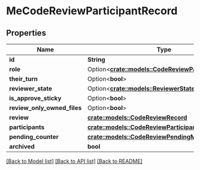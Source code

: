 # MeCodeReviewParticipantRecord

## Properties

Name | Type | Description | Notes
------------ | ------------- | ------------- | -------------
**id** | **String** |  | 
**role** | Option<[**crate::models::CodeReviewParticipantRole**](CodeReviewParticipantRole.md)> |  | [optional]
**their_turn** | Option<**bool**> |  | [optional]
**reviewer_state** | Option<[**crate::models::ReviewerState**](ReviewerState.md)> |  | [optional]
**is_approve_sticky** | Option<**bool**> |  | [optional]
**review_only_owned_files** | Option<**bool**> |  | [optional]
**review** | [**crate::models::CodeReviewRecord**](CodeReviewRecord.md) |  | 
**participants** | [**crate::models::CodeReviewParticipants**](CodeReviewParticipants.md) |  | 
**pending_counter** | [**crate::models::CodeReviewPendingMessageCounter**](CodeReviewPendingMessageCounter.md) |  | 
**archived** | **bool** |  | 

[[Back to Model list]](../README.md#documentation-for-models) [[Back to API list]](../README.md#documentation-for-api-endpoints) [[Back to README]](../README.md)


